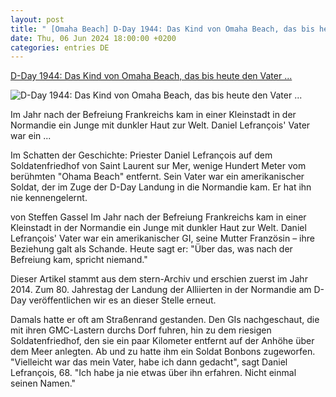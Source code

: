 ```yaml
---
layout: post
title: " [Omaha Beach] D-Day 1944: Das Kind von Omaha Beach, das bis heute den Vater ..."
date: Thu, 06 Jun 2024 18:00:00 +0200
categories: entries DE
---
```

[D-Day 1944: Das Kind von Omaha Beach, das bis heute den Vater ...](https://www.stern.de/politik/ausland/d-day-1944--das-kind-von-omaha-beach--das-bis-heute-den-vater-sucht-3163040.html)

![D-Day 1944: Das Kind von Omaha Beach, das bis heute den Vater ...](https://image.stern.de/34772794/t/ZO/v2/w1440/r1.7778/-/das-kind-von-ohama-beach.jpg)

Im Jahr nach der Befreiung Frankreichs kam in einer Kleinstadt in der Normandie ein Junge mit dunkler Haut zur Welt. Daniel Lefrançois' Vater war ein ...

Im Schatten der Geschichte: Priester Daniel Lefrançois auf dem Soldatenfriedhof von Saint Laurent sur Mer, wenige Hundert Meter vom berühmten "Ohama Beach" entfernt. Sein Vater war ein amerikanischer Soldat, der im Zuge der D-Day Landung in die Normandie kam. Er hat ihn nie kennengelernt.

von Steffen Gassel Im Jahr nach der Befreiung Frankreichs kam in einer Kleinstadt in der Normandie ein Junge mit dunkler Haut zur Welt. Daniel Lefrançois' Vater war ein amerikanischer GI, seine Mutter Französin – ihre Beziehung galt als Schande. Heute sagt er: "Über das, was nach der Befreiung kam, spricht niemand."

Dieser Artikel stammt aus dem stern-Archiv und erschien zuerst im Jahr 2014. Zum 80. Jahrestag der Landung der Alliierten in der Normandie am D-Day veröffentlichen wir es an dieser Stelle erneut.

Damals hatte er oft am Straßenrand gestanden. Den GIs nachgeschaut, die mit ihren GMC-Lastern durchs Dorf fuhren, hin zu dem riesigen Soldatenfriedhof, den sie ein paar Kilometer entfernt auf der Anhöhe über dem Meer anlegten. Ab und zu hatte ihm ein Soldat Bonbons zugeworfen. "Vielleicht war das mein Vater, habe ich dann gedacht", sagt Daniel Lefrançois, 68. "Ich habe ja nie etwas über ihn erfahren. Nicht einmal seinen Namen."

